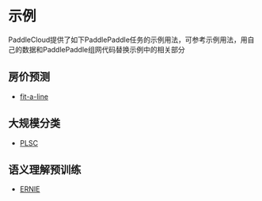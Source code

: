 # 示例

PaddleCloud提供了如下PaddlePaddle任务的示例用法，可参考示例用法，用自己的数据和PaddlePaddle组网代码替换示例中的相关部分

## 房价预测
- [fit-a-line](./fit-a-line)

## 大规模分类
- [PLSC](./plsc)

## 语义理解预训练
- [ERNIE](./ernie)
